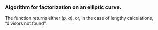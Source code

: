 ### Algorithm for factorization on an elliptic curve.

The function returns either (*p, q*), or, in the case of lengthy calculations, “divisors not found”.
